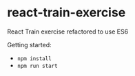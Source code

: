 # react-train-exercise
React Train exercise refactored to use ES6

Getting started:
- `npm install`
- `npm run start`
